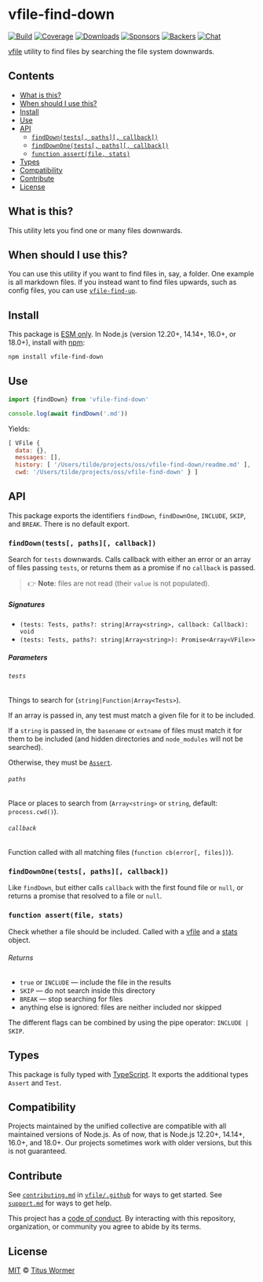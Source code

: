 # vfile-find-down

[![Build][build-badge]][build]
[![Coverage][coverage-badge]][coverage]
[![Downloads][downloads-badge]][downloads]
[![Sponsors][sponsors-badge]][collective]
[![Backers][backers-badge]][collective]
[![Chat][chat-badge]][chat]

[vfile][] utility to find files by searching the file system downwards.

## Contents

*   [What is this?](#what-is-this)
*   [When should I use this?](#when-should-i-use-this)
*   [Install](#install)
*   [Use](#use)
*   [API](#api)
    *   [`findDown(tests[, paths][, callback])`](#finddowntests-paths-callback)
    *   [`findDownOne(tests[, paths][, callback])`](#finddownonetests-paths-callback)
    *   [`function assert(file, stats)`](#function-assertfile-stats)
*   [Types](#types)
*   [Compatibility](#compatibility)
*   [Contribute](#contribute)
*   [License](#license)

## What is this?

This utility lets you find one or many files downwards.

## When should I use this?

You can use this utility if you want to find files in, say, a folder.
One example is all markdown files.
If you instead want to find files upwards, such as config files, you can use
[`vfile-find-up`][vfile-find-up].

## Install

This package is [ESM only][esm].
In Node.js (version 12.20+, 14.14+, 16.0+, or 18.0+), install with [npm][]:

```sh
npm install vfile-find-down
```

## Use

```js
import {findDown} from 'vfile-find-down'

console.log(await findDown('.md'))
```

Yields:

```js
[ VFile {
  data: {},
  messages: [],
  history: [ '/Users/tilde/projects/oss/vfile-find-down/readme.md' ],
  cwd: '/Users/tilde/projects/oss/vfile-find-down' } ]
```

## API

This package exports the identifiers `findDown`, `findDownOne`, `INCLUDE`,
`SKIP`, and `BREAK`.
There is no default export.

### `findDown(tests[, paths][, callback])`

Search for `tests` downwards.
Calls callback with either an error or an array of files passing `tests`, or
returns them as a promise if no `callback` is passed.

> 👉 **Note**: files are not read (their `value` is not populated).

##### Signatures

*   `(tests: Tests, paths?: string|Array<string>, callback: Callback): void`
*   `(tests: Tests, paths?: string|Array<string>): Promise<Array<VFile>>`

##### Parameters

###### `tests`

Things to search for (`string|Function|Array<Tests>`).

If an array is passed in, any test must match a given file for it to be
included.

If a `string` is passed in, the `basename` or `extname` of files must match it
for them to be included (and hidden directories and `node_modules` will not be
searched).

Otherwise, they must be [`Assert`][assert].

###### `paths`

Place or places to search from (`Array<string>` or `string`, default:
`process.cwd()`).

###### `callback`

Function called with all matching files (`function cb(error[, files])`).

### `findDownOne(tests[, paths][, callback])`

Like `findDown`, but either calls `callback` with the first found file or
`null`, or returns a promise that resolved to a file or `null`.

### `function assert(file, stats)`

Check whether a file should be included.
Called with a [vfile][] and a [stats][] object.

###### Returns

*   `true` or `INCLUDE` — include the file in the results
*   `SKIP` — do not search inside this directory
*   `BREAK` — stop searching for files
*   anything else is ignored: files are neither included nor skipped

The different flags can be combined by using the pipe operator:
`INCLUDE | SKIP`.

## Types

This package is fully typed with [TypeScript][].
It exports the additional types `Assert` and `Test`.

## Compatibility

Projects maintained by the unified collective are compatible with all maintained
versions of Node.js.
As of now, that is Node.js 12.20+, 14.14+, 16.0+, and 18.0+.
Our projects sometimes work with older versions, but this is not guaranteed.

## Contribute

See [`contributing.md`][contributing] in [`vfile/.github`][health] for ways to
get started.
See [`support.md`][support] for ways to get help.

This project has a [code of conduct][coc].
By interacting with this repository, organization, or community you agree to
abide by its terms.

## License

[MIT][license] © [Titus Wormer][author]

<!-- Definitions -->

[build-badge]: https://github.com/vfile/vfile-find-down/workflows/main/badge.svg

[build]: https://github.com/vfile/vfile-find-down/actions

[coverage-badge]: https://img.shields.io/codecov/c/github/vfile/vfile-find-down.svg

[coverage]: https://codecov.io/github/vfile/vfile-find-down

[downloads-badge]: https://img.shields.io/npm/dm/vfile-find-down.svg

[downloads]: https://www.npmjs.com/package/vfile-find-down

[sponsors-badge]: https://opencollective.com/unified/sponsors/badge.svg

[backers-badge]: https://opencollective.com/unified/backers/badge.svg

[collective]: https://opencollective.com/unified

[chat-badge]: https://img.shields.io/badge/chat-discussions-success.svg

[chat]: https://github.com/vfile/vfile/discussions

[npm]: https://docs.npmjs.com/cli/install

[esm]: https://gist.github.com/sindresorhus/a39789f98801d908bbc7ff3ecc99d99c

[typescript]: https://www.typescriptlang.org

[contributing]: https://github.com/vfile/.github/blob/main/contributing.md

[support]: https://github.com/vfile/.github/blob/main/support.md

[health]: https://github.com/vfile/.github

[coc]: https://github.com/vfile/.github/blob/main/code-of-conduct.md

[license]: license

[author]: https://wooorm.com

[vfile]: https://github.com/vfile/vfile

[vfile-find-up]: https://github.com/vfile/vfile-find-up

[stats]: https://nodejs.org/api/fs.html#fs_class_fs_stats

[assert]: #function-assertfile-stats
